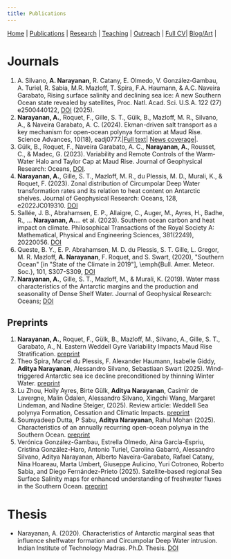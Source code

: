 ```yaml
---
title: Publications
---
```

[Home](index.html) | [Publications](publications.html) | [Research](research.html) | [Teaching](teaching.html) | [Outreach](outreach.html) |  [Full CV](https://github.com/adityarn/CV/blob/master/CV.pdf)| [Blog/Art](https://adityarn.github.io/kadal/) |

    
# Journals

1. A. Silvano, **A. Narayanan**, R. Catany, E. Olmedo, V. González‐Gambau, A. Turiel, R. Sabia, M.R. Mazloff, T. Spira, F.A. Haumann, & A.C. Naveira Garabato, Rising surface salinity and declining sea ice: A new Southern Ocean state revealed by satellites, Proc. Natl. Acad. Sci. U.S.A. 122 (27) e2500440122, [DOI](https://doi.org/10.1073/pnas.2500440122) (2025).
1. **Narayanan, A.**, Roquet, F., Gille, S. T., Gülk, B., Mazloff, M. R., Silvano, A., & Naveira Garabato, A. C. (2024). Ekman-driven salt transport as a key mechanism for open-ocean polynya formation at Maud Rise. Science Advances, 10(18), eadj0777.|[Full text](https://doi.org/10.1126/sciadv.adj0777)| [News coverage](https://scienceadvances.altmetric.com/details/163022301/news)|.
1. Gülk, B., Roquet, F., Naveira Garabato, A. C., **Narayanan, A.**, Rousset, C., & Madec, G. (2023). Variability and Remote Controls of the Warm‐Water Halo and Taylor Cap at Maud Rise. Journal of Geophysical Research: Oceans, [DOI](https://doi.org/10.1029/2022JC019517).
1. **Narayanan, A.**, Gille, S. T., Mazloff, M. R., du Plessis, M. D., Murali, K., & Roquet, F. (2023). Zonal distribution of Circumpolar Deep Water transformation rates and its relation to heat content on Antarctic shelves. Journal of Geophysical Research: Oceans, 128, e2022JC019310. [DOI](https://doi.org/10.1029/2022JC019310)
1. Sallée, J. B., Abrahamsen, E. P., Allaigre, C., Auger, M., Ayres, H., Badhe, R., ... **Narayanan, A.**... et al. (2023). Southern ocean carbon and heat impact on climate. Philosophical Transactions of the Royal Society A: Mathematical, Physical and Engineering Sciences, 381(2249), 20220056. [DOI](https://doi.org/10.1098/rsta.2022.0056)
1. Queste, B. Y., E. P. Abrahamsen, M. D. du Plessis, S. T. Gille, L. Gregor, M. R. Mazloff, **A. Narayanan**, F. Roquet, and S. Swart, (2020), "Southern Ocean" [in "State of the Climate in 2019"], \emph{Bull. Amer. Meteor. Soc.}, 101, S307-S309, [DOI](https://doi.org/10.1175/BAMS-D-20-0090.1)
1.  **Narayanan, A.**, Gille, S. T., Mazloff, M., & Murali, K. (2019). Water mass characteristics of the Antarctic margins and the production and seasonality of Dense Shelf Water. Journal of Geophysical Research: Oceans; [DOI](https://doi.org/10.1029/2018JC014907)


    
## Preprints

1. **Narayanan, A.**, Roquet, F., G&uuml;lk, B., Mazloff, M., Silvano, A., Gille, S. T., Garabato, A., N. Eastern Weddell Gyre Variability Impacts Maud Rise Stratification. [preprint](https://essopenarchive.org/users/170416/articles/1270671-eastern-weddell-gyre-variability-impacts-maud-rise-stratification?commit=65b8d4d83cd169e35d2f05a4e1ae2e8b93fa2d6f)
2. Theo Spira, Marcel du Plessis, F. Alexander Haumann, Isabelle Giddy, **Aditya Narayanan**, Alessandro Silvano, Sebastiaan Swart (2025). Wind-triggered Antarctic sea ice decline preconditioned by thinning Winter Water. [preprint](https://www.researchsquare.com/article/rs-5919587/v1)
3. Lu Zhou, Holly Ayres, Birte Gülk, **Aditya Narayanan**, Casimir de Lavergne, Malin Ödalen, Alessandro Silvano, Xingchi Wang, Margaret Lindeman, and Nadine Steiger, (2025). Review article: Weddell Sea polynya Formation, Cessation and Climatic Impacts. [preprint](https://egusphere.copernicus.org/preprints/2025/egusphere-2025-999/)
4. Soumyadeep Dutta, P Sabu, **Aditya Narayanan**, Rahul Mohan (2025). Characteristics of an annually recurring open-ocean polynya in the Southern Ocean. [preprint](https://essopenarchive.org/users/892262/articles/1269223-characteristics-of-an-annually-recurring-open-ocean-polynya-in-the-southern-ocean?commit=44ac7b0d186bdcee5be8221c6cc8d918301167f7)
5.  Verónica González-Gambau, Estrella Olmedo, Aina García-Espriu, Cristina González-Haro, Antonio Turiel, Carolina Gabarró, Alessandro Silvano, Aditya Narayanan, Alberto Naveira-Garabato, Rafael Catany, Nina Hoareau, Marta Umbert, Giuseppe Aulicino, Yuri Cotroneo, Roberto Sabia, and Diego Fernández-Prieto (2025). Satellite-based regional Sea Surface Salinity maps for enhanced understanding of freshwater fluxes in the Southern Ocean. [preprint](https://essd.copernicus.org/preprints/essd-2025-212/)

<!-- ## Upcoming Work -->

<!-- <font color="#eb5552"> *Contact me to know more, I welcome discussion on these topics!* </font> -->

<!-- 1. A study of how the variability of the Weddell Gyre helped drive polynya formation over the Maud Rise.  -->
<!-- 1. A study of how large scale gyre circulation affects the cross-slope exchange of heat in the Amundsen Sea. -->
<!-- 1. [What factors affect the mixing of Circumpolar Deep Water on seasonal and interannual timescales over the continental shelves and the open Southern Ocean?](https://github.com/adityarn/CDW_mixing_ACCESS) -->


# Thesis

+ Narayanan, A. (2020). Characteristics of Antarctic marginal seas that influence shelfwater formation and Circumpolar Deep Water intrusion. Indian Institute of Technology Madras. Ph.D. Thesis. [DOI](http://hdl.handle.net/10603/408207)
